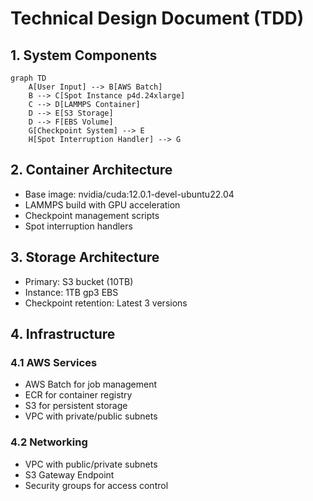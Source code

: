# Technical Design Document (TDD)

## 1. System Components
```mermaid
graph TD
    A[User Input] --> B[AWS Batch]
    B --> C[Spot Instance p4d.24xlarge]
    C --> D[LAMMPS Container]
    D --> E[S3 Storage]
    D --> F[EBS Volume]
    G[Checkpoint System] --> E
    H[Spot Interruption Handler] --> G
```

## 2. Container Architecture
- Base image: nvidia/cuda:12.0.1-devel-ubuntu22.04
- LAMMPS build with GPU acceleration
- Checkpoint management scripts
- Spot interruption handlers

## 3. Storage Architecture
- Primary: S3 bucket (10TB)
- Instance: 1TB gp3 EBS
- Checkpoint retention: Latest 3 versions

## 4. Infrastructure
### 4.1 AWS Services
- AWS Batch for job management
- ECR for container registry
- S3 for persistent storage
- VPC with private/public subnets

### 4.2 Networking
- VPC with public/private subnets
- S3 Gateway Endpoint
- Security groups for access control
